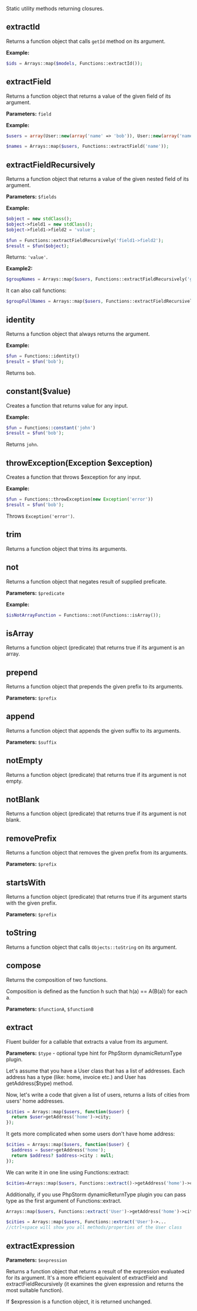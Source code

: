 Static utility methods returning closures.

## extractId
Returns a function object that calls `getId` method on its argument.

**Example:**
```php
$ids = Arrays::map($models, Functions::extractId());
```

## extractField
Returns a function object that returns a value of the given field of its argument.

**Parameters:** `field`

**Example:**
```php
$users = array(User::new(array('name' => 'bob')), User::new(array('name' => 'john')));

$names = Arrays::map($users, Functions::extractField('name'));
```

## extractFieldRecursively
Returns a function object that returns a value of the given nested field of its argument.

**Parameters:** `$fields`

**Example:**
```php
$object = new stdClass();
$object->field1 = new stdClass();
$object->field1->field2 = 'value';

$fun = Functions::extractFieldRecursively('field1->field2');
$result = $fun($object);
```
Returns: `'value'`.

**Example2:**
```php
$groupNames = Arrays::map($users, Functions::extractFieldRecursively('group->name'));
```
It can also call functions:
```php
$groupFullNames = Arrays::map($users, Functions::extractFieldRecursively('group->getFullName()'));
```


## identity
Returns a function object that always returns the argument.

**Example:**
```php
$fun = Functions::identity()
$result = $fun('bob');

```
Returns `bob`.

## constant($value)
Creates a function that returns value for any input.

**Example:**
```php
$fun = Functions::constant('john')
$result = $fun('bob');

```
Returns `john`.

## throwException(Exception $exception)
Creates a function that throws $exception for any input.

**Example:**
```php
$fun = Functions::throwException(new Exception('error'))
$result = $fun('bob');

```
Throws `Exception('error')`.

## trim
Returns a function object that trims its arguments.

## not
Returns a function object that negates result of supplied preficate.

**Parameters:** `$predicate`

**Example:**
```php
$isNotArrayFunction = Functions::not(Functions::isArray());
```

## isArray
Returns a function object (predicate) that returns true if its argument is an array.

## prepend
Returns a function object that prepends the given prefix to its arguments.

**Parameters:** `$prefix`

## append
Returns a function object that appends the given suffix to its arguments.

**Parameters:** `$suffix`

## notEmpty
Returns a function object (predicate) that returns true if its argument is not empty.

## notBlank
Returns a function object (predicate) that returns true if its argument is not blank.

## removePrefix
Returns a function object that removes the given prefix from its arguments.

**Parameters:** `$prefix`

## startsWith
Returns a function object (predicate) that returns true if its argument starts with the given prefix.

**Parameters:** `$prefix`

## toString
Returns a function object that calls `Objects::toString` on its argument.

## compose
Returns the composition of two functions.

Composition is defined as the function h such that h(a) == A(B(a)) for each a.

**Parameters:** `$functionA`, `$functionB`

## extract
Fluent builder for a callable that extracts a value from its argument.

**Parameters:** `$type` - optional type hint for PhpStorm dynamicReturnType plugin.

Let's assume that you have a User class that has a list of addresses. Each address has a type (like: home, invoice etc.) and User has getAddress($type) method.

Now, let's write a code that given a list of users, returns a lists of cities from users' home addresses.
```php
$cities = Arrays::map($users, function($user) {
  return $user>getAddress('home')->city;
});
```
It gets more complicated when some users don't have home address:
```php
$cities = Arrays::map($users, function($user) {
  $address = $user>getAddress('home');
  return $address? $address->city : null;
});
```

We can write it in one line using Functions::extract:

```php
$cities=Arrays::map($users, Functions::extract()->getAddress('home')->city);
```

Additionally, if you use PhpStorm dynamicReturnType plugin you can pass type as the first argument of Functions::extract.
```php
Arrays::map($users, Functions::extract('User')->getAddress('home')->city);
```

```php
$cities = Arrays::map($users, Functions::extract('User')->...
//ctrl+space will show you all methods/properties of the User class
```

## extractExpression

**Parameters:** `$expression`

Returns a function object that returns a result of the expression evaluated for its argument.
It's a more efficient equivalent of extractField and extractFieldRecursively (it examines the given expression and returns the most suitable function).

If $expression is a function object, it is returned unchanged.